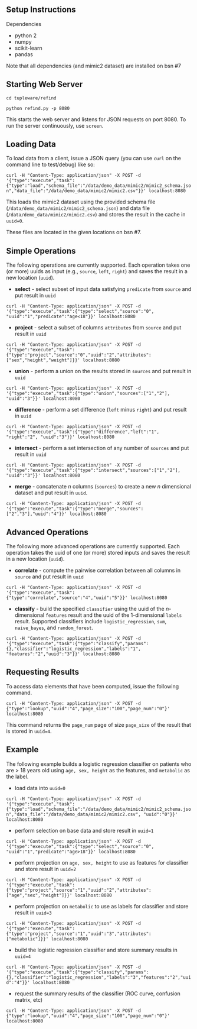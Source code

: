 Setup Instructions
------------------------
Dependencies

  * python 2
  * numpy
  * scikit-learn
  * pandas

Note that all dependencies (and mimic2 dataset) are installed on bsn #7

Starting Web Server
--------------------------
`cd tupleware/refind`

`python refind.py -p 8080`

This starts the web server and listens for JSON requests on port 8080.  To run the server continuously, use `screen`.


Loading Data
------------------
To load data from a client, issue a JSON query (you can use `curl` on the command line to test/debug) like so:

`curl -H "Content-Type: application/json" -X POST -d '{"type":"execute","task":{"type":"load","schema_file":"/data/demo_data/mimic2/mimic2_schema.json","data_file":"/data/demo_data/mimic2/mimic2.csv"}}' localhost:8080`

This loads the mimic2 dataset using the provided schema file (`/data/demo_data/mimic2/mimic2_schema.json`) and data file (`/data/demo_data/mimic2/mimic2.csv`) and stores the result in the cache in `uuid=0`.  

These files are located in the given locations on bsn #7.


Simple Operations
-------------------------
The following operations are currently supported.  Each operation takes one (or more) uuids as input (e.g., `source`, `left`, `right`) and saves the result in a new location (`uuid`).

  * **select** - select subset of input data satisfying `predicate` from `source` and put result in `uuid`

  `curl -H "Content-Type: application/json" -X POST -d '{"type":"execute","task":{"type":"select","source":"0", "uuid":"1","predicate":"age<18"}}' localhost:8080`

  * **project** - select a subset of columns `attributes` from `source` and put result in `uuid`

  `curl -H "Content-Type: application/json" -X POST -d '{"type":"execute","task":{"type":"project","source":"0","uuid":"2","attributes":["sex","height","weight"]}}' localhost:8080`

  * **union** - perform a union on the results stored in `sources` and put result in `uuid`

  `curl -H "Content-Type: application/json" -X POST -d '{"type":"execute","task":{"type":"union","sources":["1","2"], "uuid":"3"}}' localhost:8080`

  * **difference** - perform a set difference (`left` minus `right`) and put result in `uuid`

  `curl -H "Content-Type: application/json" -X POST -d '{"type":"execute","task":{"type":"difference","left":"1", "right":"2", "uuid":"3"}}' localhost:8080`

  * **intersect** - perform a set intersection of any number of `sources` and put result in `uuid`

  `curl -H "Content-Type: application/json" -X POST -d '{"type":"execute","task":{"type":"intersect","sources":["1","2"], "uuid":"3"}}' localhost:8080`

  * **merge** - concatenate *n* columns (`sources`) to create a new *n* dimensional dataset and put result in `uuid`.

  `curl -H "Content-Type: application/json" -X POST -d '{"type":"execute","task":{"type":"merge","sources":["2","3"],"uuid":"4"}}' localhost:8080`


Advanced Operations
-----------------------------
The following more advanced operations are currently supported.  Each operation takes the uuid of one (or more) stored inputs and saves the result in a new location (`uuid`).

  * **correlate** - compute the pairwise correlation between all columns in `source` and put result in `uuid`

  `curl -H "Content-Type: application/json" -X POST -d '{"type":"execute","task":{"type":"correlate","source":"4","uuid":"5"}}' localhost:8080`

  * **classify** - build the specified `classifier` using the uuid of the *n*-dimensional `features` result and the uuid of the 1-dimensional `labels` result.  Supported classifiers include `logistic_regression`, `svm`, `naive_bayes`, and `random_forest`.

  `curl -H "Content-Type: application/json" -X POST -d '{"type":"execute","task":{"type":"classify","params":{},"classifier":"logistic_regression","labels":"1", "features":"2","uuid":"3"}}' localhost:8080`

Requesting Results
--------------------------
To access data elements that have been computed, issue the following command.

`curl -H "Content-Type: application/json" -X POST -d {"type":"lookup","uuid":"4","page_size":"100","page_num":"0"}' localhost:8080`

This command returns the `page_num` page of size `page_size` of the result that is stored in `uuid=4`.

Example
-----------
The following example builds a logistic regression classifier on patients who are > 18 years old using `age, sex, height` as the features, and `metabolic` as the label.

  * load data into `uuid=0`

  `curl -H "Content-Type: application/json" -X POST -d '{"type":"execute","task":{"type":"load","schema_file":"/data/demo_data/mimic2/mimic2_schema.json","data_file":"/data/demo_data/mimic2/mimic2.csv", "uuid":"0"}}' localhost:8080`

  * perform selection on base data and store result in `uuid=1`

  `curl -H "Content-Type: application/json" -X POST -d '{"type":"execute","task":{"type":"select","source":"0", "uuid":"1","predicate":"age>18"}}' localhost:8080`

  * perform projection on `age, sex, height` to use as features for classifier and store result in `uuid=2`

  `curl -H "Content-Type: application/json" -X POST -d '{"type":"execute","task":{"type":"project","source":"1","uuid":"2","attributes":["age","sex","height"]}}' localhost:8080`

  * perform projection on `metabolic` to use as labels for classifier and store result in `uuid=3`

  `curl -H "Content-Type: application/json" -X POST -d '{"type":"execute","task":{"type":"project","source":"1","uuid":"3","attributes":["metabolic"]}}' localhost:8080`

  * build the logistic regression classifier and store summary results in `uuid=4`

  `curl -H "Content-Type: application/json" -X POST -d '{"type":"execute","task":{"type":"classify","params":{},"classifier":"logistic_regression","labels":"3","features":"2","uuid":"4"}}' localhost:8080`

  * request the summary results of the classifier (ROC curve, confusion matrix, etc)

  `curl -H "Content-Type: application/json" -X POST -d {"type":"lookup","uuid":"4","page_size":"100","page_num":"0"}' localhost:8080`
